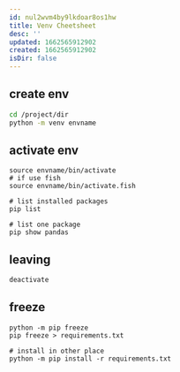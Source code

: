 ```yaml
---
id: nul2wvm4by9lkdoar8os1hw
title: Venv Cheetsheet
desc: ''
updated: 1662565912902
created: 1662565912902
isDir: false
---
```

## create env

```bash
cd /project/dir
python -m venv envname
```
## activate env 

```shell
source envname/bin/activate
# if use fish
source envname/bin/activate.fish

# list installed packages
pip list

# list one package
pip show pandas
```
## leaving

```bash
deactivate
```
## freeze

```shell
python -m pip freeze
pip freeze > requirements.txt

# install in other place
python -m pip install -r requirements.txt
```